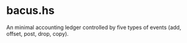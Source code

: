 # bacus.hs
An minimal accounting ledger controlled by five types of events (add, offset, post, drop, copy).
